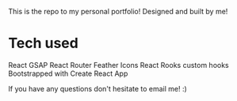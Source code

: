 This is the repo to my personal portfolio!
Designed and built by me!

# Tech used

React
GSAP
React Router
Feather Icons
React Rooks custom hooks
Bootstrapped with Create React App

If you have any questions don't hesitate to email me! :)
